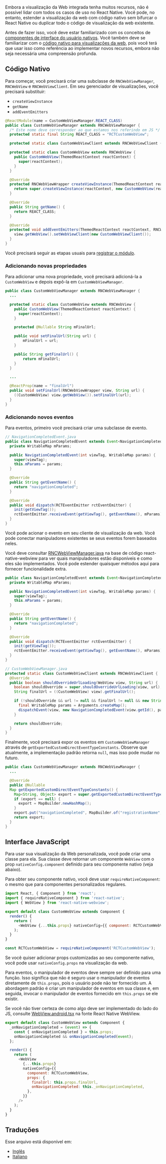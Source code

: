Embora a visualização da Web integrada tenha muitos recursos, não é possível lidar com todos os casos de uso no React Native. Você pode, no entanto, estender a visualização da web com código nativo sem bifurcar o React Native ou duplicar todo o código de visualização da web existente.

Antes de fazer isso, você deve estar familiarizado com os conceitos de [componentes de interface do usuário nativos](https://reactnative.dev/docs/native-components-android). Você também deve se familiarizar com o [código nativo para visualizações da web](https://github.com/react-native-webview/react-native-webview/blob/master/android/src/main/java/com/reactnativecommunity/webview/RNCWebViewManager.java), pois você terá que usar isso como referência ao implementar novos recursos, embora não seja necessária uma compreensão profunda.

## Código Nativo

Para começar, você precisará criar uma subclasse de `RNCWebViewManager`, `RNCWebView` e `RNCWebViewClient`. Em seu gerenciador de visualizações, você precisará substituir:

- `createViewInstance`
- `getName`
- `addEventEmitters`

```java
@ReactModule(name = CustomWebViewManager.REACT_CLASS)
public class CustomWebViewManager extends RNCWebViewManager {
  /* Este nome deve corresponder ao que estamos nos referindo em JS */
  protected static final String REACT_CLASS = "RCTCustomWebView";

  protected static class CustomWebViewClient extends RNCWebViewClient { }

  protected static class CustomWebView extends RNCWebView {
    public CustomWebView(ThemedReactContext reactContext) {
      super(reactContext);
    }
  }

  @Override
  protected RNCWebViewWrapper createViewInstance(ThemedReactContext reactContext) {
    return super.createViewInstance(reactContext, new CustomWebView(reactContext));
  }

  @Override
  public String getName() {
    return REACT_CLASS;
  }

  @Override
  protected void addEventEmitters(ThemedReactContext reactContext, RNCWebViewWrapper view) {
    view.getWebView().setWebViewClient(new CustomWebViewClient());
  }
}
```

Você precisará seguir as etapas usuais para [registrar o módulo](https://reactnative.dev/docs/native-modules-android#register-the-module-android-specific).

### Adicionando novas propriedades

Para adicionar uma nova propriedade, você precisará adicioná-la a `CustomWebView` e depois expô-la em `CustomWebViewManager`.

```java
public class CustomWebViewManager extends RNCWebViewManager {
  ...

  protected static class CustomWebView extends RNCWebView {
    public CustomWebView(ThemedReactContext reactContext) {
      super(reactContext);
    }

    protected @Nullable String mFinalUrl;

    public void setFinalUrl(String url) {
        mFinalUrl = url;
    }

    public String getFinalUrl() {
        return mFinalUrl;
    }
  }

  ...

  @ReactProp(name = "finalUrl")
  public void setFinalUrl(RNCWebViewWrapper view, String url) {
    ((CustomWebView) view.getWebView()).setFinalUrl(url);
  }
}
```

### Adicionando novos eventos

Para eventos, primeiro você precisará criar uma subclasse de evento.

```java
// NavigationCompletedEvent.java
public class NavigationCompletedEvent extends Event<NavigationCompletedEvent> {
  private WritableMap mParams;

  public NavigationCompletedEvent(int viewTag, WritableMap params) {
    super(viewTag);
    this.mParams = params;
  }

  @Override
  public String getEventName() {
    return "navigationCompleted";
  }

  @Override
  public void dispatch(RCTEventEmitter rctEventEmitter) {
    init(getViewTag());
    rctEventEmitter.receiveEvent(getViewTag(), getEventName(), mParams);
  }
}
```

Você pode acionar o evento em seu cliente de visualização da web. Você pode conectar manipuladores existentes se seus eventos forem baseados neles.

Você deve consultar [RNCWebViewManager.java](https://github.com/react-native-webview/react-native-webview/blob/master/android/src/main/java/com/reactnativecommunity/webview/RNCWebViewManager.java) na base de código react-native-webview para ver quais manipuladores estão disponíveis e como eles são implementados. Você pode estender quaisquer métodos aqui para fornecer funcionalidade extra.

```java
public class NavigationCompletedEvent extends Event<NavigationCompletedEvent> {
  private WritableMap mParams;

  public NavigationCompletedEvent(int viewTag, WritableMap params) {
    super(viewTag);
    this.mParams = params;
  }

  @Override
  public String getEventName() {
    return "navigationCompleted";
  }

  @Override
  public void dispatch(RCTEventEmitter rctEventEmitter) {
    init(getViewTag());
    rctEventEmitter.receiveEvent(getViewTag(), getEventName(), mParams);
  }
}

// CustomWebViewManager.java
protected static class CustomWebViewClient extends RNCWebViewClient {
  @Override
  public boolean shouldOverrideUrlLoading(WebView view, String url) {
    boolean shouldOverride = super.shouldOverrideUrlLoading(view, url);
    String finalUrl = ((CustomWebView) view).getFinalUrl();

    if (!shouldOverride && url != null && finalUrl != null && new String(url).equals(finalUrl)) {
      final WritableMap params = Arguments.createMap();
      dispatchEvent(view, new NavigationCompletedEvent(view.getId(), params));
    }

    return shouldOverride;
  }
}
```

Finalmente, você precisará expor os eventos em `CustomWebViewManager` através de `getExportedCustomDirectEventTypeConstants`. Observe que atualmente, a implementação padrão retorna `null`, mas isso pode mudar no futuro.

```java
public class CustomWebViewManager extends RNCWebViewManager {
  ...

  @Override
  public @Nullable
  Map getExportedCustomDirectEventTypeConstants() {
    Map<String, Object> export = super.getExportedCustomDirectEventTypeConstants();
    if (export == null) {
      export = MapBuilder.newHashMap();
    }
    export.put("navigationCompleted", MapBuilder.of("registrationName", "onNavigationCompleted"));
    return export;
  }
}
```

## Interface JavaScript

Para usar sua visualização da Web personalizada, você pode criar uma classe para ela. Sua classe deve retornar um componente `WebView` com o prop `nativeConfig.component` definido para seu componente nativo (veja abaixo).

Para obter seu componente nativo, você deve usar `requireNativeComponent`: o mesmo que para componentes personalizados regulares.

```javascript
import React, { Component } from 'react';
import { requireNativeComponent } from 'react-native';
import { WebView } from 'react-native-webview';

export default class CustomWebView extends Component {
  render() {
    return (
      <WebView {...this.props} nativeConfig={{ component: RCTCustomWebView }} />
    );
  }
}

const RCTCustomWebView = requireNativeComponent('RCTCustomWebView');
```

Se você quiser adicionar props customizadas ao seu componente nativo, você pode usar `nativeConfig.props` na visualização da web.

Para eventos, o manipulador de eventos deve sempre ser definido para uma função. Isso significa que não é seguro usar o manipulador de eventos diretamente de `this.props`, pois o usuário pode não ter fornecido um. A abordagem padrão é criar um manipulador de eventos em sua classe e, em seguida, invocar o manipulador de eventos fornecido em `this.props` se ele existir.

Se você não tiver certeza de como algo deve ser implementado do lado do JS, consulte [WebView.android.tsx](https://github.com/react-native-webview/react-native-webview/blob/master/src/WebView.android.tsx) na fonte React Native WebView.

```javascript
export default class CustomWebView extends Component {
  _onNavigationCompleted = (event) => {
    const { onNavigationCompleted } = this.props;
    onNavigationCompleted && onNavigationCompleted(event);
  };

  render() {
    return (
      <WebView
        {...this.props}
        nativeConfig={{
          component: RCTCustomWebView,
          props: {
            finalUrl: this.props.finalUrl,
            onNavigationCompleted: this._onNavigationCompleted,
          },
        }}
      />
    );
  }
}
```

## Traduções

Esse arquivo está disponível em:

- [Inglês](Custom-Android.md)
- [Italiano](Custom-Android.italian.md)